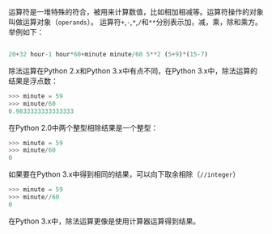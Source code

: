 运算符是一堆特殊的符合，被用来计算数值，比如相加相减等。运算符操作的对象叫做运算对象（`operands`）。
运算符`+`,`-`,`*`,`/`和`**`分别表示加，减，乘，除和乘方。举例如下：
```python

20+32 hour-1 hour*60+minute minute/60 5**2 (5+9)*(15-7)
```

除法运算在Python 2.x和Python 3.x中有点不同，在Python 3.x中，除法运算的结果是浮点数：
```python
>>> minute = 59
>>> minute/60
0.9833333333333333
```
在Python 2.0中两个整型相除结果是一个整型：
```python
>>> minute = 59
>>> minute/60
0
```
如果要在Python 3.x中得到相同的结果，可以向下取余相除（`//integer`）
```python
>>> minute = 59
>>> minute//60
0
```
在Python 3.x中，除法运算更像是使用计算器运算得到结果。

